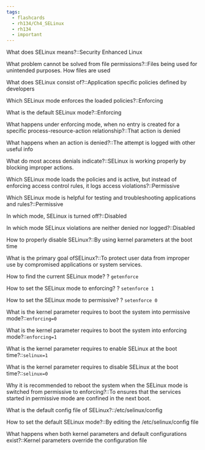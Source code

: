 ```yaml
---
tags:
  - flashcards
  - rh134/Ch4_SELinux
  - rh134
  - important
---
```


What does SELinux means?::Security Enhanced Linux

What problem cannot be solved from file permissions?::Files being used for unintended purposes. How files are used

What does SELinux consist of?::Application specific policies defined by developers

Which SELinux mode enforces the loaded policies?::Enforcing

What is the default SELinux mode?::Enforcing

What happens under enforcing mode, when no entry is created for a specific process-resource-action relationship?::That action is denied

What happens when an action is denied?::The attempt is logged with other useful info

What do most access denials indicate?::SELinux is working properly by blocking improper actions.

Which SELinux mode loads the policies and is active, but instead of enforcing access control rules, it logs access violations?::Permissive

Which SELinux mode is helpful for testing and troubleshooting applications and rules?::Permissive

In which mode, SELinux is turned off?::Disabled

In which mode SELinux violations are neither denied nor logged?::Disabled

How to properly disable SELinux?::By using kernel parameters at the boot time

What is the primary goal ofSELinux?::To protect user data from improper use by compromised applications or system services.

How to find the current SELinux mode?
?
`getenforce`

How to set the SELinux mode to enforcing?
?
`setenforce 1`

How to set the SELinux mode to permissive?
?
`setenforce 0`

What is the kernel parameter requires to boot the system into permissive mode?::`enforcing=0`

What is the kernel parameter requires to boot the system into enforcing mode?::`enforcing=1`

What is the kernel parameter requires to enable SELinux at the boot time?::`selinux=1`

What is the kernel parameter requires to disable SELinux at the boot time?::`selinux=0`

Why it is recommended to reboot the system when the SELinux mode is switched from permissive to enforcing?::To ensures that the services started in permissive mode are confined in the next boot.

What is the default config file of SELinux?::/etc/selinux/config

How to set the default SELinux mode?::By editing the /etc/selinux/config file

What happens when both kernel parameters and default configurations exist?::Kernel parameters override the configuration file

